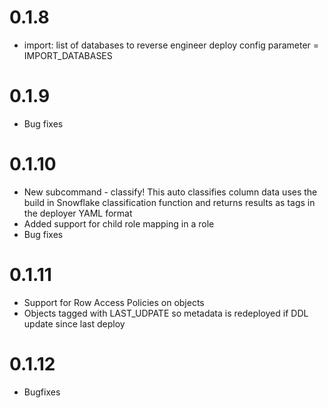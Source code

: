 # 0.1.8
- import: list of databases to reverse engineer
    deploy config parameter = IMPORT_DATABASES

# 0.1.9
- Bug fixes

# 0.1.10
- New subcommand - classify!  This auto classifies column data uses the build in Snowflake classification function and returns results as tags in the deployer YAML format
- Added support for child role mapping in a role
- Bug fixes

# 0.1.11
- Support for Row Access Policies on objects
- Objects tagged with LAST_UDPATE so metadata is redeployed if DDL update since last deploy

# 0.1.12
- Bugfixes